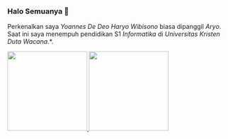 ### Halo Semuanya 👋
Perkenalkan saya *Yoannes De Deo Haryo Wibisono* biasa dipanggil *Aryo*.\
Saat ini saya menempuh pendidikan S1 *Informatika* di *Universitas Kristen Duta Wacana*.\*.

<!--
**Dedeo3/Dedeo3** is a ✨ _special_ ✨ repository because its `README.md` (this file) appears on your GitHub profile.

Here are some ideas to get you started:

- 🔭 I’m currently working on ...
- 🌱 I’m currently learning ...
- 👯 I’m looking to collaborate on ...
- 🤔 I’m looking for help with ...
- 💬 Ask me about ...
- 📫 How to reach me: ...
- 😄 Pronouns: ...
- ⚡ Fun fact: ...
-->

<p align="left">
<a href="https://github.com/Dedeo3">
  <img height="180em" src="https://github-readme-stats-eight-theta.vercel.app/api?username=Dedeo3&show_icons=true&theme=algolia&include_all_commits=true&count_private=true"/>
  <img height="180em" src="https://github-readme-stats-eight-theta.vercel.app/api/top-langs/?username=Dedeo3&layout=compact&langs_count=8&theme=algolia"/>
</a>
</p>

